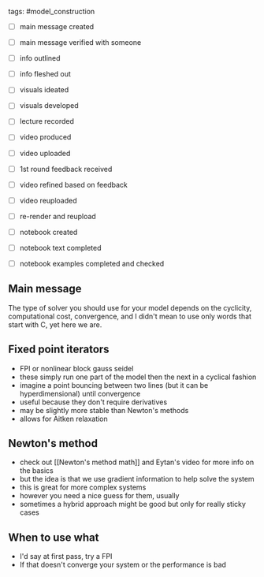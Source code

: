 tags: #model_construction

- [ ] main message created
- [ ] main message verified with someone
- [ ] info outlined
- [ ] info fleshed out
- [ ] visuals ideated
- [ ] visuals developed
- [ ] lecture recorded
- [ ] video produced
- [ ] video uploaded
- [ ] 1st round feedback received
- [ ] video refined based on feedback
- [ ] video reuploaded
- [ ] re-render and reupload

- [ ] notebook created
- [ ] notebook text completed
- [ ] notebook examples completed and checked

## Main message
The type of solver you should use for your model depends on the cyclicity, computational cost, convergence, and I didn't mean to use only words that start with C, yet here we are.

## Fixed point iterators
- FPI or nonlinear block gauss seidel
- these simply run one part of the model then the next in a cyclical fashion
- imagine a point bouncing between two lines (but it can be hyperdimensional) until convergence
- useful because they don't require derivatives
- may be slightly more stable than Newton's methods
- allows for Aitken relaxation

## Newton's method
- check out [[Newton's method math]] and Eytan's video for more info on the basics
- but the idea is that we use gradient information to help solve the system
- this is great for more complex systems
- however you need a nice guess for them, usually
- sometimes a hybrid approach might be good but only for really sticky cases

## When to use what
- I'd say at first pass, try a FPI
- If that doesn't converge your system or the performance is bad
